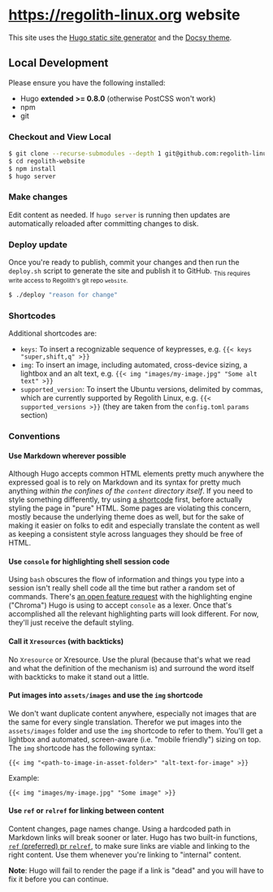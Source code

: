 # https://regolith-linux.org website

This site uses the [Hugo static site generator](https://gohugo.io/) and the [Docsy theme](https://github.com/google/docsy).

## Local Development

Please ensure you have the following installed:

- Hugo **extended** **>= 0.8.0** (otherwise PostCSS won't work)
- npm
- git

### Checkout and View Local

```bash
$ git clone --recurse-submodules --depth 1 git@github.com:regolith-linux/website.git regolith-website
$ cd regolith-website
$ npm install
$ hugo server
```

### Make changes

Edit content as needed. If `hugo server` is running then updates are automatically reloaded after committing changes to disk.

### Deploy update

Once you're ready to publish, commit your changes and then run the `deploy.sh` script to generate the site and publish it to GitHub. <sub>This requires write access to Regolith's git repo `website`.</sub>

```bash
$ ./deploy "reason for change"
```

### Shortcodes

Additional shortcodes are:

- `keys`: To insert a recognizable sequence of keypresses, e.g. `{{< keys "super,shift,q" >}}`
- `img`: To insert an image, including automated, cross-device sizing, a lightbox and an alt text, e.g. `{{< img "images/my-image.jpg" "Some alt text" >}}`
- `supported_version`: To insert the Ubuntu versions, delimited by commas, which are currently supported by Regolith Linux, e.g. `{{< supported_versions >}}` (they are taken from the `config.toml` `params` section)

### Conventions

#### Use Markdown wherever possible

Although Hugo accepts common HTML elements pretty much anywhere the expressed goal is to rely on Markdown and its syntax for pretty much anything _within the confines of the `content` directory itself_. If you need to style something differently, try using [a shortcode]() first, before actually styling the page in "pure" HTML. Some pages are violating this concern, mostly because the underlying theme does as well, but for the sake of making it easier on folks to edit and especially translate the content as well as keeping a consistent style across languages they should be free of HTML.

#### Use `console` for highlighting shell session code

Using `bash` obscures the flow of information and things you type into a session isn't really shell code all the time but rather a random set of commands. There's [an open feature request](https://github.com/alecthomas/chroma/issues/137) with the highlighting engine ("Chroma") Hugo is using to accept `console` as a lexer. Once that's accomplished all the relevant highlighting parts will look different. For now, they'll just receive the default styling.

#### Call it `Xresources` (with backticks)

No `Xresource` or Xresource. Use the plural (because that's what we read and what the definition of the mechanism is) and surround the word itself with backticks to make it stand out a little.

#### Put images into `assets/images` and use the `img` shortcode

We don't want duplicate content anywhere, especially not images that are the same for every single translation. Therefor we put images into the `assets/images` folder and use the `img` shortcode to refer to them. You'll get a lightbox and automated, screen-aware (i.e. "mobile friendly") sizing on top. The `img` shortcode has the following syntax:

```go-html-template
{{< img "<path-to-image-in-asset-folder>" "alt-text-for-image" >}}
```

Example:

```go-html-template
{{< img "images/my-image.jpg" "Some image" >}}
```

#### Use `ref` or `relref` for linking between content

Content changes, page names change. Using a hardcoded path in Markdown links will break sooner or later. Hugo has two built-in functions, [`ref` (preferred) pr `relref`](https://gohugo.io/content-management/cross-references/), to make sure links are viable and linking to the right content. Use them whenever you're linking to "internal" content.

**Note**: Hugo will fail to render the page if a link is "dead" and you will have to fix it before you can continue.
